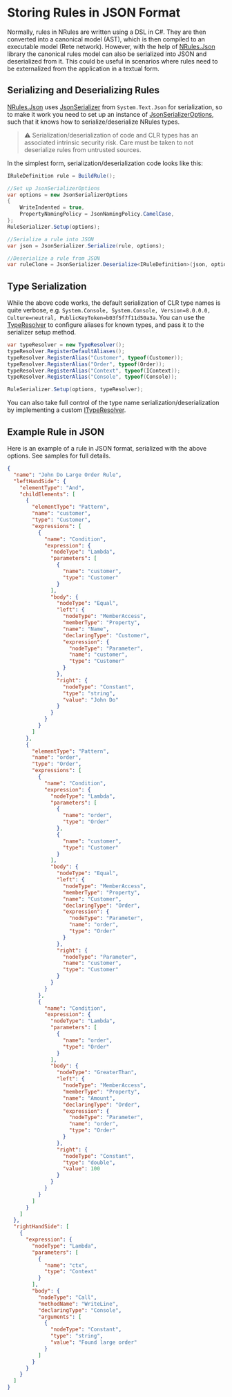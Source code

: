 # Storing Rules in JSON Format

Normally, rules in NRules are written using a DSL in C#. They are then converted into a canonical model (AST), which is then compiled to an executable model (Rete network). However, with the help of [NRules.Json](xref:NRules.Json) library the canonical rules model can also be serialized into JSON and deserialized from it. This could be useful in scenarios where rules need to be externalized from the application in a textual form.

## Serializing and Deserializing Rules
[NRules.Json](xref:NRules.Json) uses [JsonSerializer](xref:System.Text.Json.JsonSerializer) from `System.Text.Json` for serialization, so to make it work you need to set up an instance of [JsonSerializerOptions](xref:System.Text.Json.JsonSerializerOptions), such that it knows how to serialize/deserialize NRules types.

> :warning: Serialization/deserialization of code and CLR types has an associated intrinsic security risk. Care must be taken to not deserialize rules from untrusted sources.

In the simplest form, serialization/deserialization code looks like this:
```c#
IRuleDefinition rule = BuildRule();

//Set up JsonSerializerOptions
var options = new JsonSerializerOptions
{
    WriteIndented = true,
    PropertyNamingPolicy = JsonNamingPolicy.CamelCase,
};
RuleSerializer.Setup(options);

//Serialize a rule into JSON
var json = JsonSerializer.Serialize(rule, options);

//Deserialize a rule from JSON
var ruleClone = JsonSerializer.Deserialize<IRuleDefinition>(json, options);
```

## Type Serialization
While the above code works, the default serialization of CLR type names is quite verbose, e.g. `System.Console, System.Console, Version=8.0.0.0, Culture=neutral, PublicKeyToken=b03f5f7f11d50a3a`. You can use the [TypeResolver](xref:NRules.Json.TypeResolver) to configure aliases for known types, and pass it to the serializer setup method.

```c#
var typeResolver = new TypeResolver();
typeResolver.RegisterDefaultAliases();
typeResolver.RegisterAlias("Customer", typeof(Customer));
typeResolver.RegisterAlias("Order", typeof(Order));
typeResolver.RegisterAlias("Context", typeof(IContext));
typeResolver.RegisterAlias("Console", typeof(Console));

RuleSerializer.Setup(options, typeResolver);
```

You can also take full control of the type name serialization/deserialization by implementing a custom [ITypeResolver](xref:NRules.Json.ITypeResolver).

## Example Rule in JSON
Here is an example of a rule in JSON format, serialized with the above options. See samples for full details.
```json
{
  "name": "John Do Large Order Rule",
  "leftHandSide": {
    "elementType": "And",
    "childElements": [
      {
        "elementType": "Pattern",
        "name": "customer",
        "type": "Customer",
        "expressions": [
          {
            "name": "Condition",
            "expression": {
              "nodeType": "Lambda",
              "parameters": [
                {
                  "name": "customer",
                  "type": "Customer"
                }
              ],
              "body": {
                "nodeType": "Equal",
                "left": {
                  "nodeType": "MemberAccess",
                  "memberType": "Property",
                  "name": "Name",
                  "declaringType": "Customer",
                  "expression": {
                    "nodeType": "Parameter",
                    "name": "customer",
                    "type": "Customer"
                  }
                },
                "right": {
                  "nodeType": "Constant",
                  "type": "string",
                  "value": "John Do"
                }
              }
            }
          }
        ]
      },
      {
        "elementType": "Pattern",
        "name": "order",
        "type": "Order",
        "expressions": [
          {
            "name": "Condition",
            "expression": {
              "nodeType": "Lambda",
              "parameters": [
                {
                  "name": "order",
                  "type": "Order"
                },
                {
                  "name": "customer",
                  "type": "Customer"
                }
              ],
              "body": {
                "nodeType": "Equal",
                "left": {
                  "nodeType": "MemberAccess",
                  "memberType": "Property",
                  "name": "Customer",
                  "declaringType": "Order",
                  "expression": {
                    "nodeType": "Parameter",
                    "name": "order",
                    "type": "Order"
                  }
                },
                "right": {
                  "nodeType": "Parameter",
                  "name": "customer",
                  "type": "Customer"
                }
              }
            }
          },
          {
            "name": "Condition",
            "expression": {
              "nodeType": "Lambda",
              "parameters": [
                {
                  "name": "order",
                  "type": "Order"
                }
              ],
              "body": {
                "nodeType": "GreaterThan",
                "left": {
                  "nodeType": "MemberAccess",
                  "memberType": "Property",
                  "name": "Amount",
                  "declaringType": "Order",
                  "expression": {
                    "nodeType": "Parameter",
                    "name": "order",
                    "type": "Order"
                  }
                },
                "right": {
                  "nodeType": "Constant",
                  "type": "double",
                  "value": 100
                }
              }
            }
          }
        ]
      }
    ]
  },
  "rightHandSide": [
    {
      "expression": {
        "nodeType": "Lambda",
        "parameters": [
          {
            "name": "ctx",
            "type": "Context"
          }
        ],
        "body": {
          "nodeType": "Call",
          "methodName": "WriteLine",
          "declaringType": "Console",
          "arguments": [
            {
              "nodeType": "Constant",
              "type": "string",
              "value": "Found large order"
            }
          ]
        }
      }
    }
  ]
}
```
